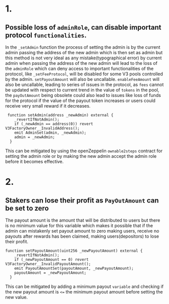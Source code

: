 # 1.
## Possible loss of `adminRole`, can disable important protocol `functionalities`.
In the `_setAdmin` function the process of setting the admin is by the current admin passing the address of the new admin which is then set as admin but this method is  not very ideal as any mistake(typographical error) by current admin when passing the address of the new admin will lead to the loss of the `adminRole` which can deny access to important functionalities of the protocol, like  `_setFeeProtocol`, will be disabled for some V3 pools controlled by the admin. `setPayoutAmount` will also be uncallable. `enableFeeAmount` will also be uncallable, leading to series of issues in the protocol, as `fees` cannot be updated   with respect to current trend in the value of `tokens` in the pool, the `payOutAmount` being obsolete could also lead to issues like loss of funds for the protocol if the value of the payout token increases or users could receive very small reward if it decreases.
```solidity
 function setAdmin(address _newAdmin) external {
    _revertIfNotAdmin();
    if (_newAdmin == address(0)) revert V3FactoryOwner__InvalidAddress();
    emit AdminSet(admin, _newAdmin);
    admin = _newAdmin;
  }
```
This can be mitigated by using the openZeppelin `ownable2steps` contract for setting the admin role or by making the new admin accept the admin role before it becomes effective.

# 2.
## Stakers can lose their profit as `PayOutAmount` can be set to zero
The payout amount is the amount that will be distributed to users but there is no minimum value for this variable which makes it possible that if the admin can mistakenly set payout amount to zero making users, receive no payouts after rewards has been claimed, making users(depositors) to lose their profit.
```solidity
function setPayoutAmount(uint256 _newPayoutAmount) external {
    _revertIfNotAdmin();
    if (_newPayoutAmount == 0) revert V3FactoryOwner__InvalidPayoutAmount();
    emit PayoutAmountSet(payoutAmount, _newPayoutAmount);
    payoutAmount = _newPayoutAmount;
  }
```
This can be mitigated by adding a minimum payout `variable` and checking if the new payout amount is `<=` the minimum payout amount before setting the new value.